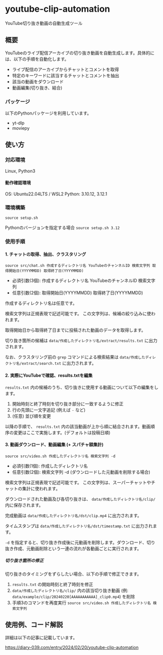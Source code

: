 # youtube-clip-automation
YouTube切り抜き動画の自動生成ツール

## 概要
YouTubeのライブ配信アーカイブの切り抜き動画を自動生成します。具体的には、以下の手順を自動化します。

- ライブ配信のアーカイブからチャットとコメントを取得
- 特定のキーワードに該当するチャットとコメントを抽出
- 該当の動画をダウンロード
- 動画編集(切り抜き、結合)

### パッケージ
以下のPythonパッケージを利用しています。

- yt-dlp
- moviepy

## 使い方
### 対応環境
Linux, Python3

#### 動作確認環境
OS: Ubuntu22.04LTS / WSL2
Python: 3.10.12, 3.12.1

### 環境構築
```source setup.sh```

Pythonのバージョンを指定する場合
```source setup.sh 3.12```

### 使用手順
#### 1. チャットの取得、抽出、クラスタリング
```source src/chat.sh 作成するディレクトリ名 YouTubeのチャンネルID 検索文字列 取得開始日(YYYYMMDD) 取得終了日(YYYYMMDD)```

- 必須引数(3個): 作成するディレクトリ名 YouTubeのチャンネルID 検索文字列
- 任意引数(2個): 取得開始日(YYYYMMDD) 取得終了日(YYYYMMDD)

作成するディレクトリ名は任意です。

検索文字列は正規表現で記述可能です。
この文字列は、候補の絞り込みに使われます。

取得開始日から取得終了日までに投稿された動画のデータを取得します。

切り抜き箇所の候補は `data/作成したディレクトリ名/extract/results.txt` に出力されます。

なお、クラスタリング前の `grep` コマンドによる検索結果は `data/作成したディレクトリ名/extract/search.txt` に出力されます。

#### 2. 実際にYouTubeで確認、results.txtを編集
`results.txt` 内の候補のうち、切り抜きに使用する動画について以下の編集をします。

1. 開始時刻と終了時刻を切り抜き部分に一致するように修正
1. 行の先頭に一文字追記 (例えば `-` など)
1. (任意) 並び順を変更

以降の手順で、 `results.txt` 内の該当動画が上から順に結合されます。動画順序の変更はここで実施します。(デフォルトは投稿日順)

#### 3. 動画ダウンロード、動画編集 (+ スパチャ額集計)
```source src/video.sh 作成したディレクトリ名 検索文字列 -d```

- 必須引数(1個): 作成したディレクトリ名
- 任意引数(2個): 検索文字列 -d (ダウンロードした元動画を削除する場合)

検索文字列は正規表現で記述可能です。
この文字列は、スーパーチャットやチャットの集計に使われます。

ダウンロードされた動画及び各切り抜きは、 `data/作成したディレクトリ名/clip/` 内に保存されます。

完成動画は `data/作成したディレクトリ名/dst/clip.mp4` に出力されます。

タイムスタンプは `data/作成したディレクトリ名/dst/timestamp.txt` に出力されます。

`-d` を指定すると、切り抜き作成後に元動画を削除します。ダウンロード、切り抜き作成、元動画削除という一連の流れが各動画ごとに実行されます。

##### 切り抜き箇所の修正
切り抜きのタイミングをずらしたい場合、以下の手順で修正できます。

1. `results.txt` の開始時刻と終了時刻を修正
1. `data/作成したディレクトリ名/clip/` 内の該当切り抜き動画 (例: `data/example/clip/20240220[AAAAAAAAAAA]_clip0.mp4`) を削除
1. 手順3のコマンドを再度実行 `source src/video.sh 作成したディレクトリ名 検索文字列`

## 使用例、コード解説
詳細は以下の記事に記載しています。

https://diary-039.com/entry/2024/02/20/youtube-clip-automation
